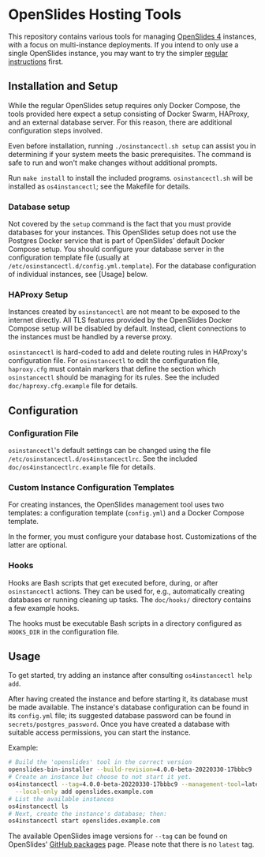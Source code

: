 # OpenSlides Hosting Tools

This repository contains various tools for managing
[OpenSlides 4](https://github.com/OpenSlides/OpenSlides/) instances, with
a focus on multi-instance deployments.  If you intend to only use a single
OpenSlides instance, you may want to try the simpler [regular
instructions](https://github.com/OpenSlides/OpenSlides/blob/main/README.md#setup-openslides)
first.

## Installation and Setup

While the regular OpenSlides setup requires only Docker Compose, the tools
provided here expect a setup consisting of Docker Swarm, HAProxy, and an
external database server.  For this reason, there are additional configuration
steps involved.

Even before installation, running `./osinstancectl.sh setup` can assist you in
determining if your system meets the basic prerequisites.  The command is safe
to run and won't make changes without additional prompts.

Run `make install` to install the included programs.  `osinstancectl.sh` will
be installed as `os4instancectl`; see the Makefile for details.

### Database setup

Not covered by the `setup` command is the fact that you must provide databases
for your instances.  This OpenSlides setup does not use the Postgres Docker
service that is part of OpenSlides' default Docker Compose setup.  You should
configure your database server in the configuration template file (usually at
`/etc/osinstancectl.d/config.yml.template`).  For the database configuration of
individual instances, see [Usage] below.

### HAProxy Setup

Instances created by `osinstancectl` are not meant to be exposed to the
internet directly.  All TLS features provided by the OpenSlides Docker Compose
setup will be disabled by default.  Instead, client connections to the
instances must be handled by a reverse proxy.

`osinstancectl` is hard-coded to add and delete routing rules in HAProxy's
configuration file.  For `osinstancectl` to edit the configuration file,
`haproxy.cfg` must contain markers that define the section which
`osinstancectl` should be managing for its rules.  See the included
`doc/haproxy.cfg.example` file for details.

## Configuration

### Configuration File

`osinstancectl`'s default settings can be changed using the file
`/etc/osinstancectl.d/os4instancectlrc`.  See the included
`doc/os4instancectlrc.example` file for details.

### Custom Instance Configuration Templates

For creating instances, the OpenSlides management tool uses two templates:
a configuration template (`config.yml`) and a Docker Compose template.

In the former, you must configure your database host.  Customizations of the
latter are optional.

### Hooks

Hooks are Bash scripts that get executed before, during, or after
`osinstancectl` actions.  They can be used for, e.g., automatically creating
databases or running cleaning up tasks.  The `doc/hooks/` directory contains
a few example hooks.

The hooks must be executable Bash scripts in a directory configured as
`HOOKS_DIR` in the configuration file.

## Usage

To get started, try adding an instance after consulting `os4instancectl help
add`.

After having created the instance and before starting it, its database must be
made available.  The instance's database configuration can be found in its
`config.yml` file; its suggested database password can be found in
`secrets/postgres_password`.  Once you have created a database with suitable
access permissions, you can start the instance.

Example:

```bash
# Build the 'openslides' tool in the correct version
openslides-bin-installer --build-revision=4.0.0-beta-20220330-17bbbc9
# Create an instance but choose to not start it yet.
os4instancectl --tag=4.0.0-beta-20220330-17bbbc9 --management-tool=latest \
  --local-only add openslides.example.com
# List the available instances
os4instancectl ls
# Next, create the instance's database; then:
os4instancectl start openslides.example.com
```

The available OpenSlides image versions for `--tag` can be found on OpenSlides'
[GitHub packages](https://github.com/orgs/OpenSlides/packages) page.  Please
note that there is no `latest` tag.
